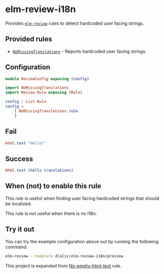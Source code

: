 # elm-review-i18n

Provides [`elm-review`](https://package.elm-lang.org/packages/jfmengels/elm-review/latest/) rules to detect hardcoded user facing strings.


## Provided rules

- [`NoMissingTranslations`](https://package.elm-lang.org/packages/dlalic/elm-review-i18n/1.0.0/NoMissingTranslations) - Reports hardcoded user facing strings.


## Configuration

```elm
module ReviewConfig exposing (config)

import NoMissingTranslations
import Review.Rule exposing (Rule)

config : List Rule
config =
    [ NoMissingTranslations.rule
    ]
```

## Fail

```elm
Html.text "Hello!"
```

## Success

```elm
Html.text (hello translations)
```

## When (not) to enable this rule

This rule is useful when finding user facing hardcoded strings that should be localized.

This rule is not useful when there is no i18n.


## Try it out

You can try the example configuration above out by running the following command:

```bash
elm-review --template dlalic/elm-review-i18n/preview
```

This project is expanded from [No-empty-html-text](https://github.com/leojpod/review-no-empty-html-text) rule.
